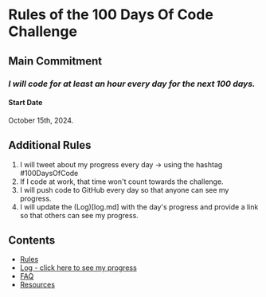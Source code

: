 # Rules of the 100 Days Of Code Challenge

## Main Commitment
### *I will code for at least an hour every day for the next 100 days.*

#### Start Date
October 15th, 2024. 

## Additional Rules
1. I will tweet about my progress every day -> using the hashtag #100DaysOfCode
2. If I code at work, that time won't count towards the challenge.
3. I will push code to GitHub every day so that anyone can see my progress.
4. I will update the (Log)[log.md] with the day's progress and provide a link so that others can see my progress.

## Contents
* [Rules](rules.md)
* [Log - click here to see my progress](log.md)
* [FAQ](FAQ.md)
* [Resources](resources.md)
